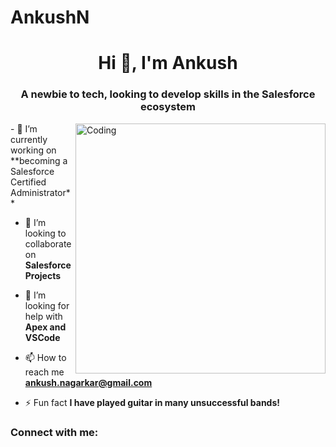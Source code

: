 # AnkushN<h1 align="center">Hi 👋, I'm Ankush</h1>
<h3 align="center">A newbie to tech, looking to develop skills in the Salesforce ecosystem</h3>

<img align="right" alt="Coding" width="400" src="https://cdn.dribbble.com/users/1292677/screenshots/6139167/media/fcf7fd0c619bb87706533079240915f3.gif">
- 🔭 I’m currently working on **becoming a Salesforce Certified Administrator**

- 👯 I’m looking to collaborate on **Salesforce Projects**

- 🤝 I’m looking for help with **Apex and VSCode**

- 📫 How to reach me **ankush.nagarkar@gmail.com**

- ⚡ Fun fact **I have played guitar in many unsuccessful bands!**

<h3 align="left">Connect with me:</h3>
<p align="left">
</p>
